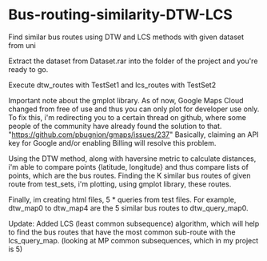 # Bus-routing-similarity-DTW-LCS
Find similar bus routes using DTW and LCS methods with given dataset from uni

Extract the dataset from Dataset.rar into the folder of the project and you're ready to go.

Execute dtw_routes with TestSet1 and lcs_routes with TestSet2

Important note about the gmplot library. As of now, Google Maps Cloud changed from free of use and thus you can only plot for developer use only. To fix this, i'm redirecting you to a certain thread on github, where some people of the community have already found the solution to that. "https://github.com/pbugnion/gmaps/issues/237"
Basically, claiming an API key for Google and/or enabling Billing will resolve this problem. 

Using the DTW method, along with haversine metric to calculate distances, i'm able to compare points {latitude, longitude}
and thus compare lists of points, which are the bus routes. 
Finding the K similar bus routes of given route from test_sets, i'm plotting, using gmplot library, these routes. 

Finally, im creating html files, 5 * queries from test files. For example, dtw_map0 to dtw_map4 are the 5 similar bus routes to dtw_query_map0.

Update: Added LCS (least common subsequence) algorithm, which will help to find the bus routes that have the most common sub-route with the lcs_query_map. (looking at MP common subsequences, which in my project is 5)
